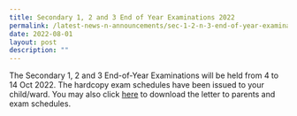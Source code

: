 ```yaml
---
title: Secondary 1, 2 and 3 End of Year Examinations 2022
permalink: /latest-news-n-announcements/sec-1-2-n-3-end-of-year-examinations-2022
date: 2022-08-01
layout: post
description: ""
---
```

<p>The Secondary 1, 2 and 3 End-of-Year Examinations will be held from 4 to 14 Oct 2022. The hardcopy exam schedules have been issued to your child/ward. You may also click&nbsp;<a href="/files/Sec%201%20to%203%20EOY%202022%20letter%20%20schedule.pdf">here</a>&nbsp;to download the letter to parents and exam schedules.</p>